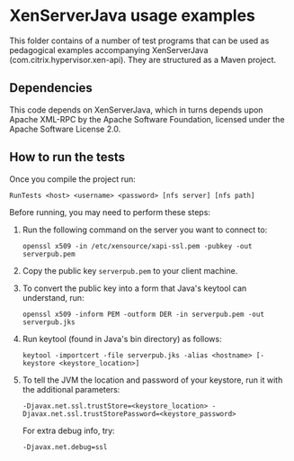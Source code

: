 # XenServerJava usage examples

This folder contains of a number of test programs that can be used as pedagogical
examples accompanying XenServerJava (com.citrix.hypervisor.xen-api). They are
structured as a Maven project.

## Dependencies

This code depends on XenServerJava, which in turns depends upon Apache XML-RPC
by the Apache Software Foundation, licensed under the Apache Software License 2.0.

## How to run the tests

Once you compile the project run:

```
RunTests <host> <username> <password> [nfs server] [nfs path]
```

Before running, you may need to perform these steps:

1. Run the following command on the server you want to connect to:
   ```
   openssl x509 -in /etc/xensource/xapi-ssl.pem -pubkey -out serverpub.pem
   ```

2. Copy the public key `serverpub.pem` to your client machine.

3. To convert the public key into a form that Java's keytool can understand, run:
   ```
   openssl x509 -inform PEM -outform DER -in serverpub.pem -out serverpub.jks
   ```

4. Run keytool (found in Java's bin directory) as follows:
   ```
   keytool -importcert -file serverpub.jks -alias <hostname> [-keystore <keystore_location>]
   ```

5. To tell the JVM the location and password of your keystore, run it with the
   additional parameters:
   ```
   -Djavax.net.ssl.trustStore=<keystore_location> -Djavax.net.ssl.trustStorePassword=<keystore_password>
   ```
   For extra debug info, try:
   ```
   -Djavax.net.debug=ssl
   ```

